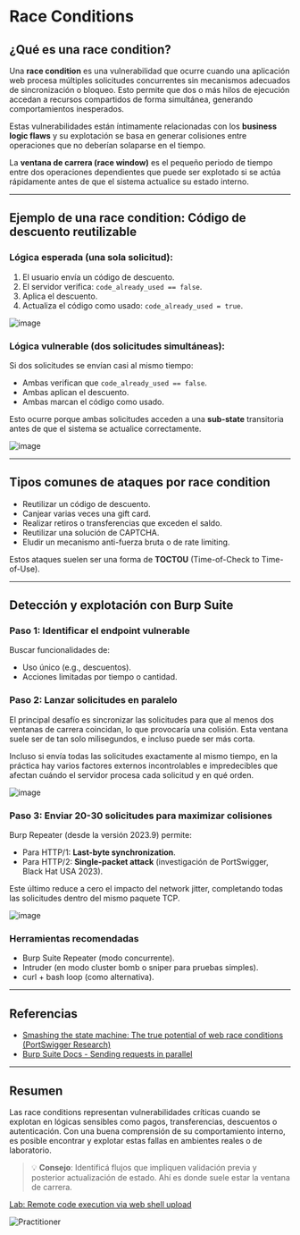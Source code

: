 # Race Conditions 

## ¿Qué es una race condition?

Una **race condition** es una vulnerabilidad que ocurre cuando una aplicación web procesa múltiples solicitudes concurrentes sin mecanismos adecuados de sincronización o bloqueo. Esto permite que dos o más hilos de ejecución accedan a recursos compartidos de forma simultánea, generando comportamientos inesperados.

Estas vulnerabilidades están íntimamente relacionadas con los **business logic flaws** y su explotación se basa en generar colisiones entre operaciones que no deberían solaparse en el tiempo.

La **ventana de carrera (race window)** es el pequeño periodo de tiempo entre dos operaciones dependientes que puede ser explotado si se actúa rápidamente antes de que el sistema actualice su estado interno.

---

## Ejemplo de una race condition: Código de descuento reutilizable

### Lógica esperada (una sola solicitud):

1. El usuario envía un código de descuento.
2. El servidor verifica: `code_already_used == false`.
3. Aplica el descuento.
4. Actualiza el código como usado: `code_already_used = true`.

![image](https://github.com/user-attachments/assets/4b8877b7-b562-4031-a8c7-3ab32b2c8e6d)


### Lógica vulnerable (dos solicitudes simultáneas):

Si dos solicitudes se envían casi al mismo tiempo:

* Ambas verifican que `code_already_used == false`.
* Ambas aplican el descuento.
* Ambas marcan el código como usado.

Esto ocurre porque ambas solicitudes acceden a una **sub-state** transitoria antes de que el sistema se actualice correctamente.

![image](https://github.com/user-attachments/assets/eed33616-9620-45e2-8205-96da2e35d1dd)


---

## Tipos comunes de ataques por race condition

* Reutilizar un código de descuento.
* Canjear varias veces una gift card.
* Realizar retiros o transferencias que exceden el saldo.
* Reutilizar una solución de CAPTCHA.
* Eludir un mecanismo anti-fuerza bruta o de rate limiting.

Estos ataques suelen ser una forma de **TOCTOU** (Time-of-Check to Time-of-Use).

---

## Detección y explotación con Burp Suite

### Paso 1: Identificar el endpoint vulnerable

Buscar funcionalidades de:

* Uso único (e.g., descuentos).
* Acciones limitadas por tiempo o cantidad.

### Paso 2: Lanzar solicitudes en paralelo

El principal desafío es sincronizar las solicitudes para que al menos dos ventanas de carrera coincidan, lo que provocaría una colisión. Esta ventana suele ser de tan solo milisegundos, e incluso puede ser más corta.

Incluso si envía todas las solicitudes exactamente al mismo tiempo, en la práctica hay varios factores externos incontrolables e impredecibles que afectan cuándo el servidor procesa cada solicitud y en qué orden.

![image](https://github.com/user-attachments/assets/fea24e3e-b42a-45d4-bd9a-342f03099501)


### Paso 3: Enviar 20-30 solicitudes para maximizar colisiones

Burp Repeater (desde la versión 2023.9) permite:

* Para HTTP/1: **Last-byte synchronization**.
* Para HTTP/2: **Single-packet attack** (investigación de PortSwigger, Black Hat USA 2023).

Este último reduce a cero el impacto del network jitter, completando todas las solicitudes dentro del mismo paquete TCP.

![image](https://github.com/user-attachments/assets/9dff6522-9461-4f81-826c-109c07a695a8)


### Herramientas recomendadas

* Burp Suite Repeater (modo concurrente).
* Intruder (en modo cluster bomb o sniper para pruebas simples).
* curl + bash loop (como alternativa).

---

## Referencias

* [Smashing the state machine: The true potential of web race conditions (PortSwigger Research)](https://portswigger.net/research/smashing-the-state-machine)
* [Burp Suite Docs - Sending requests in parallel](https://portswigger.net/burp/documentation/repeater/parallel)

---

## Resumen

Las race conditions representan vulnerabilidades críticas cuando se explotan en lógicas sensibles como pagos, transferencias, descuentos o autenticación. Con una buena comprensión de su comportamiento interno, es posible encontrar y explotar estas fallas en ambientes reales o de laboratorio.

> 💡 **Consejo**: Identificá flujos que impliquen validación previa y posterior actualización de estado. Ahí es donde suele estar la ventana de carrera.


[Lab: Remote code execution via web shell upload](1_Remote_code_execution_via_web_shell_upload.md)  

![Practitioner](https://img.shields.io/badge/level-Apprentice-green) 
